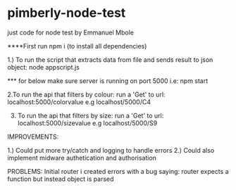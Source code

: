 # pimberly-node-test

just code for node test by Emmanuel Mbole

\*\*\*\*First run npm i (to install all dependencies)

1.) To run the script that extracts data from file and sends result to json object:
node appscript.js

\*\*\* for below make sure server is running on port 5000 i.e: npm start

2.To run the api that filters by colour:
run a 'Get' to url: localhost:5000/colorvalue e.g localhost/5000/C4

3. To run the api that filters by size:
   run a 'Get' to url: localhost:5000/sizevalue e.g localhost/5000/S9

IMPROVEMENTS:

1.) Could put more try/catch and logging to handle errors
2.) Could also implement midware authetication and authorisation

PROBLEMS:
Initial router i created errors with a bug saying: router expects a function but instead object is parsed
